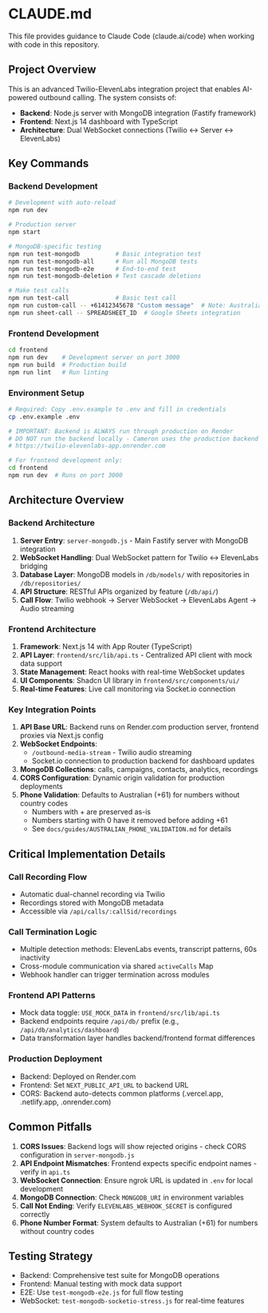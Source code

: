 # CLAUDE.md

This file provides guidance to Claude Code (claude.ai/code) when working with code in this repository.

## Project Overview

This is an advanced Twilio-ElevenLabs integration project that enables AI-powered outbound calling. The system consists of:
- **Backend**: Node.js server with MongoDB integration (Fastify framework)
- **Frontend**: Next.js 14 dashboard with TypeScript
- **Architecture**: Dual WebSocket connections (Twilio ↔ Server ↔ ElevenLabs)

## Key Commands

### Backend Development
```bash
# Development with auto-reload
npm run dev

# Production server
npm start

# MongoDB-specific testing
npm run test-mongodb          # Basic integration test
npm run test-mongodb-all      # Run all MongoDB tests
npm run test-mongodb-e2e      # End-to-end test
npm run test-mongodb-deletion # Test cascade deletions

# Make test calls
npm run test-call             # Basic test call
npm run custom-call -- +61412345678 "Custom message"  # Note: Australian numbers default
npm run sheet-call -- SPREADSHEET_ID  # Google Sheets integration
```

### Frontend Development
```bash
cd frontend
npm run dev    # Development server on port 3000
npm run build  # Production build
npm run lint   # Run linting
```

### Environment Setup
```bash
# Required: Copy .env.example to .env and fill in credentials
cp .env.example .env

# IMPORTANT: Backend is ALWAYS run through production on Render
# DO NOT run the backend locally - Cameron uses the production backend at:
# https://twilio-elevenlabs-app.onrender.com

# For frontend development only:
cd frontend
npm run dev  # Runs on port 3000
```

## Architecture Overview

### Backend Architecture
1. **Server Entry**: `server-mongodb.js` - Main Fastify server with MongoDB integration
2. **WebSocket Handling**: Dual WebSocket pattern for Twilio ↔ ElevenLabs bridging
3. **Database Layer**: MongoDB models in `/db/models/` with repositories in `/db/repositories/`
4. **API Structure**: RESTful APIs organized by feature (`/db/api/`)
5. **Call Flow**: Twilio webhook → Server WebSocket → ElevenLabs Agent → Audio streaming

### Frontend Architecture
1. **Framework**: Next.js 14 with App Router (TypeScript)
2. **API Layer**: `frontend/src/lib/api.ts` - Centralized API client with mock data support
3. **State Management**: React hooks with real-time WebSocket updates
4. **UI Components**: Shadcn UI library in `frontend/src/components/ui/`
5. **Real-time Features**: Live call monitoring via Socket.io connection

### Key Integration Points
1. **API Base URL**: Backend runs on Render.com production server, frontend proxies via Next.js config
2. **WebSocket Endpoints**: 
   - `/outbound-media-stream` - Twilio audio streaming
   - Socket.io connection to production backend for dashboard updates
3. **MongoDB Collections**: calls, campaigns, contacts, analytics, recordings
4. **CORS Configuration**: Dynamic origin validation for production deployments
5. **Phone Validation**: Defaults to Australian (+61) for numbers without country codes
   - Numbers with + are preserved as-is
   - Numbers starting with 0 have it removed before adding +61
   - See `docs/guides/AUSTRALIAN_PHONE_VALIDATION.md` for details

## Critical Implementation Details

### Call Recording Flow
- Automatic dual-channel recording via Twilio
- Recordings stored with MongoDB metadata
- Accessible via `/api/calls/:callSid/recordings`

### Call Termination Logic
- Multiple detection methods: ElevenLabs events, transcript patterns, 60s inactivity
- Cross-module communication via shared `activeCalls` Map
- Webhook handler can trigger termination across modules

### Frontend API Patterns
- Mock data toggle: `USE_MOCK_DATA` in `frontend/src/lib/api.ts`
- Backend endpoints require `/api/db/` prefix (e.g., `/api/db/analytics/dashboard`)
- Data transformation layer handles backend/frontend format differences

### Production Deployment
- Backend: Deployed on Render.com
- Frontend: Set `NEXT_PUBLIC_API_URL` to backend URL
- CORS: Backend auto-detects common platforms (.vercel.app, .netlify.app, .onrender.com)

## Common Pitfalls

1. **CORS Issues**: Backend logs will show rejected origins - check CORS configuration in `server-mongodb.js`
2. **API Endpoint Mismatches**: Frontend expects specific endpoint names - verify in `api.ts`
3. **WebSocket Connection**: Ensure ngrok URL is updated in `.env` for local development
4. **MongoDB Connection**: Check `MONGODB_URI` in environment variables
5. **Call Not Ending**: Verify `ELEVENLABS_WEBHOOK_SECRET` is configured correctly
6. **Phone Number Format**: System defaults to Australian (+61) for numbers without country codes

## Testing Strategy

- Backend: Comprehensive test suite for MongoDB operations
- Frontend: Manual testing with mock data support
- E2E: Use `test-mongodb-e2e.js` for full flow testing
- WebSocket: `test-mongodb-socketio-stress.js` for real-time features